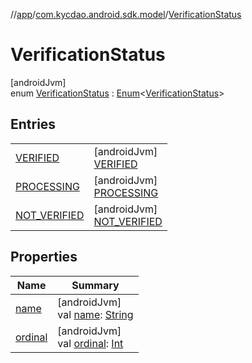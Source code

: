 //[app](../../../index.md)/[com.kycdao.android.sdk.model](../index.md)/[VerificationStatus](index.md)

# VerificationStatus

[androidJvm]\
enum [VerificationStatus](index.md) : [Enum](https://kotlinlang.org/api/latest/jvm/stdlib/kotlin/-enum/index.html)&lt;[VerificationStatus](index.md)&gt;

## Entries

| | |
|---|---|
| [VERIFIED](-v-e-r-i-f-i-e-d/index.md) | [androidJvm]<br>[VERIFIED](-v-e-r-i-f-i-e-d/index.md) |
| [PROCESSING](-p-r-o-c-e-s-s-i-n-g/index.md) | [androidJvm]<br>[PROCESSING](-p-r-o-c-e-s-s-i-n-g/index.md) |
| [NOT_VERIFIED](-n-o-t_-v-e-r-i-f-i-e-d/index.md) | [androidJvm]<br>[NOT_VERIFIED](-n-o-t_-v-e-r-i-f-i-e-d/index.md) |

## Properties

| Name | Summary |
|---|---|
| [name](../-verification-type/-accredited-investor/index.md#-372974862%2FProperties%2F-912451524) | [androidJvm]<br>val [name](../-verification-type/-accredited-investor/index.md#-372974862%2FProperties%2F-912451524): [String](https://kotlinlang.org/api/latest/jvm/stdlib/kotlin/-string/index.html) |
| [ordinal](../-verification-type/-accredited-investor/index.md#-739389684%2FProperties%2F-912451524) | [androidJvm]<br>val [ordinal](../-verification-type/-accredited-investor/index.md#-739389684%2FProperties%2F-912451524): [Int](https://kotlinlang.org/api/latest/jvm/stdlib/kotlin/-int/index.html) |
